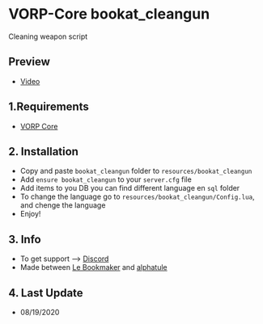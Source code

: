 # VORP-Core bookat_cleangun
Cleaning weapon script

## Preview
- [Video](https://streamable.com/px5abv)

## 1.Requirements
- [VORP Core](https://github.com/VORPCORE/VORP-Core/releases)

## 2. Installation
- Copy and paste ```bookat_cleangun``` folder to ```resources/bookat_cleangun```
- Add ```ensure bookat_cleangun``` to your ```server.cfg``` file
- Add items to you DB you can find different language en ```sql``` folder
- To change the language go to ```resources/bookat_cleangun/Config.lua```, and chenge the language 
- Enjoy!


## 3. Info
- To get support --> [Discord](http://discord.vorpcore.com/)
- Made between [Le Bookmaker](https://github.com/LeBookmaker) and [alphatule](https://github.com/alphatule)

## 4. Last Update
- 08/19/2020